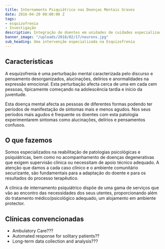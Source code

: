 ```yaml
---
title: Internamento Psiquiátrico nas Doenças Mentais Graves
date: 2016-04-20 00:00:00 Z
tags:
- esquizofrenia
- Investigação
description: Integração de doentes em unidades de cuidades especializadas.
banner_image: "/uploads/2018/02/17/neurons.jpg"
sub_heading: Uma intervenção especializada na Esquizofrenia
---
```


## Características

A esquizofrenia é uma perturbação mental caracterizada pelo discurso e pensamento desorganizados, alucinações, delírios e anormalidades na expressão emocional. Esta perturbação afecta cerca de uma em cada cem pessoas, tipicamente começando na adolescência tardia e início da juventude.

Esta doença mental afecta as pessoas de diferentes formas podendo ter períodos de manifestação de sintomas mais e menos agudos. Nos seus períodos mais agudos é frequente os doentes com esta patologia experimentarem sintomas como alucinações, delírios e pensamentos confusos.

## O que fazemos
Somos especializados na reabilitação de patologias psicológicas e psiquiátricas, bem como no acompanhamento de doenças degenerativas que exigem supervisão clínica ou necessitam de apoio técnico adequado. A atenção que damos a cada caso clínico e o ambiente comunitário securizante, são fundamentais para a adaptação do doente e para os resultados do processo terapêutico.

A clínica de internamento psiquiátrico dispõe de uma gama de serviços que vão ao encontro das necessidades dos seus utentes, proporcionando além do tratamento médico/psicológico adequado, um alojamento em ambiente protector.


## Clínicas convencionadas
- Ambulatory Care???
- Automated response for solitary patients??
- Long-term data collection and analysis???
